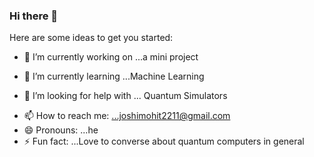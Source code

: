 ### Hi there 👋

<!--
**joshiCoding/joshiCoding** is a ✨ _special_ ✨ repository because its `README.md` (this file) appears on your GitHub profile.
-->
Here are some ideas to get you started:

- 🔭 I’m currently working on ...a mini project
- 🌱 I’m currently learning ...Machine Learning

- 🤔 I’m looking for help with ... Quantum Simulators
<!-- - 👯 I’m looking to collaborate on ...Quantum Simulators
 - 💬 Ask me about ... Quantum Computers -->
- 📫 How to reach me: ...joshimohit2211@gmail.com
- 😄 Pronouns: ...he
- ⚡ Fun fact: ...Love to converse about quantum computers in general
